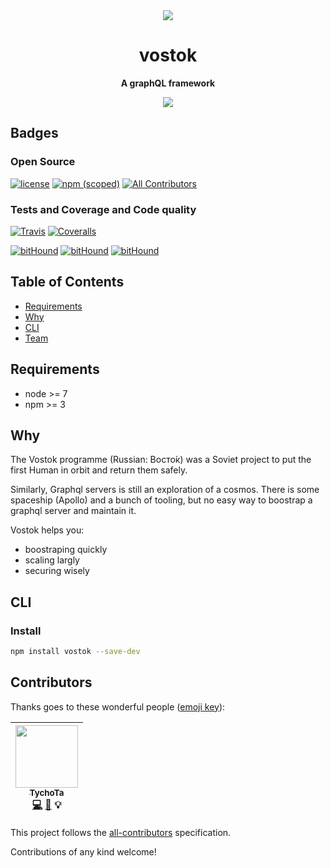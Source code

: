 <div style="text-align:center">
  <img align="center" src="https://rawgithub.com/tychota/vostok/master/docs/vostok.svg">
</div>
<p align="center">
  <h1 align="center">vostok</h1>
</p>
<p align="center">
  <strong>A graphQL framework</strong>
</p>
<p align="center">
  <img src="https://img.shields.io/badge/stability-work%20in%20progress-red.svg?style=flat-square" />
</p>

## Badges

### Open Source

[![license](https://img.shields.io/github/license/mashape/apistatus.svg?style=flat-square)]()
[![npm (scoped)](https://img.shields.io/npm/v/@vostok/framework.svg?style=flat-square)]()
[![All Contributors](https://img.shields.io/badge/all_contributors-1-green.svg?style=flat-square)](#contributors)

### Tests and Coverage and Code quality

[![Travis](https://img.shields.io/travis/tychota/vostok.svg?style=flat-square)]()
[![Coveralls](https://img.shields.io/coveralls/tychota/vostok.svg?style=flat-square)]()

[![bitHound](https://img.shields.io/bithound/code/github/tychota/vostok.svg?style=flat-square)]()
[![bitHound](https://img.shields.io/bithound/dependencies/github/tychota/vostok.svg?style=flat-square)]()
[![bitHound](https://img.shields.io/bithound/devDependencies/github/tychota/vostok.svg?style=flat-square)]()

## Table of Contents

- [Requirements](#requirements)
- [Why](#why)
- [CLI](#cli)
- [Team](#team)

## Requirements

- node >= 7
- npm >= 3

## Why

The Vostok programme (Russian: Восто́к) was a Soviet project to put the first Human in orbit and return them safely.

Similarly, Graphql servers is still an exploration of a cosmos. There is some spaceship (Apollo) and a bunch of tooling,
but no easy way to boostrap a graphql server and maintain it.

Vostok helps you:
- boostraping quickly
- scaling largly
- securing wisely


## CLI

### Install

```sh
npm install vostok --save-dev
```

## Contributors

Thanks goes to these wonderful people ([emoji key](https://github.com/kentcdodds/all-contributors#emoji-key)):

<!-- ALL-CONTRIBUTORS-LIST:START - Do not remove or modify this section -->
| [<img src="https://avatars.githubusercontent.com/u/13785185?v=3" width="100px;"/><br /><sub>TychoTa</sub>](https://twitter.com/TychoTa)<br />[💻](https://github.com/tychota/vostok/commits?author=tychota) [📖](https://github.com/tychota/vostok/commits?author=tychota) 💡 |
| :---: |
<!-- ALL-CONTRIBUTORS-LIST:END -->

This project follows the [all-contributors](https://github.com/kentcdodds/all-contributors) specification.

Contributions of any kind welcome!